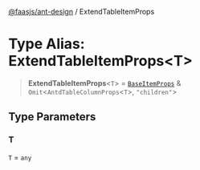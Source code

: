 [@faasjs/ant-design](../README.md) / ExtendTableItemProps

# Type Alias: ExtendTableItemProps\<T\>

> **ExtendTableItemProps**\<`T`\> = [`BaseItemProps`](../interfaces/BaseItemProps.md) & `Omit`\<`AntdTableColumnProps`\<`T`\>, `"children"`\>

## Type Parameters

### T

`T` = `any`
